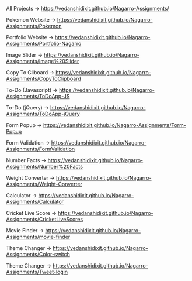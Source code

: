 
All Projects -> https://vedanshidixit.github.io/Nagarro-Assignments/

Pokemon Website -> https://vedanshidixit.github.io/Nagarro-Assignments/Pokemon

Portfolio Website -> https://vedanshidixit.github.io/Nagarro-Assignments/Portfolio-Nagarro

Image Slider -> https://vedanshidixit.github.io/Nagarro-Assignments/Image%20Slider

Copy To Cliboard  -> https://vedanshidixit.github.io/Nagarro-Assignments/CopyToClipboard

To-Do (Javascript) -> https://vedanshidixit.github.io/Nagarro-Assignments/ToDoApp-JS

To-Do (jQuery) -> https://vedanshidixit.github.io/Nagarro-Assignments/ToDoApp-jQuery

Form Popup -> https://vedanshidixit.github.io/Nagarro-Assignments/Form-Popup

Form Validation -> https://vedanshidixit.github.io/Nagarro-Assignments/FormValidation

Number Facts -> https://vedanshidixit.github.io/Nagarro-Assignments/Number%20Facts

Weight Converter -> https://vedanshidixit.github.io/Nagarro-Assignments/Weight-Converter

Calculator -> https://vedanshidixit.github.io/Nagarro-Assignments/Calculator

Cricket Live Score -> https://vedanshidixit.github.io/Nagarro-Assignments/CricketLiveScores

Movie Finder -> https://vedanshidixit.github.io/Nagarro-Assignments/movie-finder

Theme Changer -> https://vedanshidixit.github.io/Nagarro-Assignments/Color-switch

Theme Changer -> https://vedanshidixit.github.io/Nagarro-Assignments/Tweet-login
